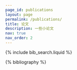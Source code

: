 ```yaml
---
page_id: publications
layout: page
permalink: /publications/
title: 论文
description: 一些小论文
nav: true
nav_order: 2
---
```


<!-- _pages/publications.md -->

<!-- Bibsearch Feature -->

{% include bib_search.liquid %}

<div class="publications">

{% bibliography %}

</div>
